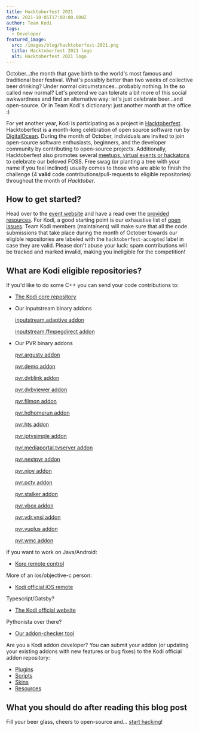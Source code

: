 ```yaml
---
title: Hacktoberfest 2021
date: 2021-10-05T17:00:00.000Z
author: Team Kodi
tags:
  - Developer
featured_image:
  src: /images/blog/hacktoberfest-2021.png
  title: Hacktoberfest 2021 logo
  alt: Hacktoberfest 2021 logo
---
```

October...the month that gave birth to the world's most famous and traditional beer festival. What's possibly better than two weeks of collective beer drinking? Under normal circumstances...probably nothing. In the so called new normal? Let's pretend we can tolerate a bit more of this social awkwardness and find an alternative way: let's just celebrate beer...and open-source. Or in Team Kodi's dictionary: just another month at the office :)

For yet another year, Kodi is participating as a project in [Hacktoberfest](https://hacktoberfest.digitalocean.com/). Hacktoberfest is a month-long celebration of open source software run by [DigitalOcean](https://www.digitalocean.com/). During the month of October, individuals are invited to join open-source software enthusiasts, beginners, and the developer community by contributing to open-source projects.  Additionally, Hacktoberfest also promotes several [meetups, virtual events or hackatons](https://hacktoberfest.digitalocean.com/events) to celebrate our beloved FOSS. Free swag (or planting a tree with your name if you feel inclined) usually comes to those who are able to finish the challenge (4 **valid** code contributions/pull-requests to eligible repositories) throughout the month of *Hacktober*.

## How to get started?

Head over to the [event website](https://hacktoberfest.digitalocean.com) and have a read over the [provided resources](https://hacktoberfest.digitalocean.com/resources). For Kodi, a good starting point is our exhaustive list of [open issues](https://github.com/xbmc/xbmc/issues). Team Kodi members (maintainers) will make sure that all the code submissions that take place during the month of October towards our eligible repositories are labeled with the `hacktoberfest-accepted` label in case they are valid. Please don't abuse your luck: spam contributions will be tracked and marked invalid, making you ineligible for the competition!

## What are Kodi eligible repositories?

If you'd like to do some C++ you can send your code contributions to:

* [The Kodi core repository](https://github.com/xbmc/xbmc)

* Our inputstream binary addons

  [inputstream.adaptive addon](https://github.com/xbmc/inputstream.adaptive)

  [inputstream.ffmpegdirect addon](https://github.com/xbmc/inputstream.ffmpegdirect)

* Our PVR binary addons

  [pvr.argustv addon](https://github.com/kodi-pvr/pvr.argustv)

  [pvr.demo addon](https://github.com/kodi-pvr/pvr.demo)

  [pvr.dvblink addon](https://github.com/kodi-pvr/pvr.dvblink)

  [pvr.dvbviewer addon](https://github.com/kodi-pvr/pvr.dvbviewer)

  [pvr.filmon addon](https://github.com/kodi-pvr/pvr.filmon)

  [pvr.hdhomerun addon](https://github.com/kodi-pvr/pvr.hdhomerun)

  [pvr.hts addon](https://github.com/kodi-pvr/pvr.hts)

  [pvr.iptvsimple addon](https://github.com/kodi-pvr/pvr.iptvsimple)

  [pvr.mediaportal.tvserver addon](https://github.com/kodi-pvr/pvr.mediaportal.tvserver)

  [pvr.nextpvr addon](https://github.com/kodi-pvr/pvr.nextpvr)

  [pvr.njoy addon](https://github.com/kodi-pvr/pvr.njoy)

  [pvr.pctv addon](https://github.com/kodi-pvr/pvr.pctv)

  [pvr.stalker addon](https://github.com/kodi-pvr/pvr.stalker)

  [pvr.vbox addon](https://github.com/kodi-pvr/pvr.vbox)

  [pvr.vdr.vnsi addon](https://github.com/kodi-pvr/pvr.vdr.vnsi)

  [pvr.vuplus addon](https://github.com/kodi-pvr/pvr.vuplus)

  [pvr.wmc addon](https://github.com/kodi-pvr/pvr.wmc)

If you want to work on Java/Android:

* [Kore remote control](https://github.com/xbmc/Kore)

More of an ios/objective-c person:

* [Kodi official iOS remote](https://github.com/xbmc/Official-Kodi-Remote-iOS)

Typescript/Gatsby?

* [The Kodi official website](https://github.com/xbmc/kodi-tv)

Pythonista over there?

* [Our addon-checker tool](https://github.com/xbmc/addon-check)

Are you a Kodi addon developer? 
You can submit your addon (or updating your existing addons with new features or bug fixes) to the Kodi official addon repository:

* [Plugins](https://github.com/xbmc/repo-plugins)
* [Scripts](https://github.com/xbmc/repo-scripts)
* [Skins](https://github.com/xbmc/repo-skins)
* [Resources](https://github.com/xbmc/repo-resources)

## What you should do after reading this blog post

Fill your beer glass, cheers to open-source and... [start hacking](https://hacktoberfest.digitalocean.com/register)!